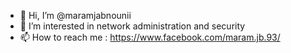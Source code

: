 - 👋 Hi, I’m @maramjabnounii
- 👀 I’m interested in network administration and security
- 📫 How to reach me : https://www.facebook.com/maram.jb.93/

<!---
maramjabnounii/maramjabnounii is a ✨ special ✨ repository because its `README.md` (this file) appears on your GitHub profile.
You can click the Preview link to take a look at your changes.
--->
